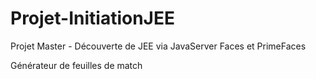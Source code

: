# Projet-InitiationJEE
Projet Master - Découverte de JEE via JavaServer Faces et PrimeFaces

Générateur de feuilles de match 
